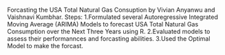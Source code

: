 Forcasting the USA Total Natural Gas Consuption by Vivian Anyanwu and Vaishnavi Kumbhar.
Steps:
1.Formulated several Autoregressive Integrated Moving Average (ARIMA) Models to forecast USA Total Natural Gas Consumption over the Next Three Years using R.
2.Evaluated models to assess their performannces and forcasting abilities.
3.Used the Optimal Model to make the forcast.
